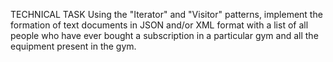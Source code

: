 TECHNICAL TASK
Using the "Iterator" and "Visitor" patterns, implement the formation of text documents in JSON and/or XML format with a list of all people who have ever bought a subscription in a particular gym and all the equipment present in the gym.
